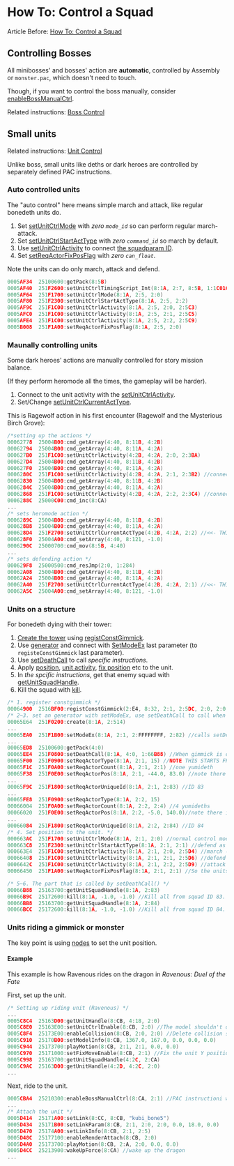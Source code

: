 # How To: Control a Squad

Article Before: [How To: Control a Squad](./how-to-control-a-squad.md)

## Controlling Bosses

All minibosses' and bosses' action are **automatic**, controlled by Assembly or `monster.pac`, which doesn't need to touch.

Though, if you want to control the boss manually, consider [enableBossManualCtrl](../enablebossmanualctrl.md).

Related instructions: [Boss Control](./category.md#boss-control)

## Small units

Related instructions: [Unit Control](./category.md#unit-control)

Unlike boss, small units like deths or dark heroes are controlled by separately defined PAC instructions.

### Auto controlled units

The "auto control" here means simple march and attack, like regular bonedeth units do.

1. Set [setUnitCtrlMode](../setunitctrlmode.md) with *zero `mode_id`* so can perform regular march-attack.
2. Set [setUnitCtrlStartActType](../setunitctrlstartacttype.md) with *zero `command_id`* so march by default.
3. Use [setUnitCtrlActivity](../setunitctrlactivity_251f1c00.md) to connect [the squadparam ID](./reference-table.md#squadactivityparam-ids-pve-only).
4. Set [setReqActorFixPosFlag](../setreqactorfixposflag.md) with *zero `can_float`*.

Note the units can do only march, attack and defend.

```c
0005AF34  25100600:getPack(8:5B)
0005AF40  251F2600:setUnitCtrlTimingScript_Int(8:1A, 2:7, 8:5B, 1:1C010)
0005AF64  251F1700:setUnitCtrlMode(8:1A, 2:5, 2:0)
0005AF80  251F2300:setUnitCtrlStartActType(8:1A, 2:5, 2:2)
0005AF9C  251F1C00:setUnitCtrlActivity(8:1A, 2:5, 2:0, 2:5C3)
0005AFC0  251F1C00:setUnitCtrlActivity(8:1A, 2:5, 2:1, 2:5C5)
0005AFE4  251F1C00:setUnitCtrlActivity(8:1A, 2:5, 2:2, 2:5C9)
0005B008  251F1A00:setReqActorFixPosFlag(8:1A, 2:5, 2:0)
```

### Maunally controlling units

Some dark heroes' actions are manually controlled for story mission balance.

(If they perform heromode all the times, the gameplay will be harder).

1. Connect to the unit activity with the [setUnitCtrlActivity](../setunitctrlactivity_251f1c00.md).
2. Set/Change [setUnitCtrlCurrentActType](../setunitctrlcurrentacttype_2516d800.md).

This is Ragewolf action in his first encounter (Ragewolf and the Mysterious Birch Grove):

```c
/*setting up the actions */
00062778  25004B00:cmd_getArray(4:40, 8:11B, 4:2B)
00062794  25004B00:cmd_getArray(4:40, 8:11A, 4:2A)
000627B0  251F1C00:setUnitCtrlActivity(4:2B, 4:2A, 2:0, 2:3BA)
000627D4  25004B00:cmd_getArray(4:40, 8:11B, 4:2B)
000627F0  25004B00:cmd_getArray(4:40, 8:11A, 4:2A)
0006280C  251F1C00:setUnitCtrlActivity(4:2B, 4:2A, 2:1, 2:3B2) //connects to defend squadlineparam
00062830  25004B00:cmd_getArray(4:40, 8:11B, 4:2B)
0006284C  25004B00:cmd_getArray(4:40, 8:11A, 4:2A)
00062868  251F1C00:setUnitCtrlActivity(4:2B, 4:2A, 2:2, 2:3C4) //connects to heromode squadlineparam
0006288C  25000C00:cmd_inc(8:CA)
...
/* sets heromode action */
0006289C  25004B00:cmd_getArray(4:40, 8:11B, 4:2B)
000628B8  25004B00:cmd_getArray(4:40, 8:11A, 4:2A)
000628D4  251F2700:setUnitCtrlCurrentActType(4:2B, 4:2A, 2:2) //<<- THIS
000628F0  25004A00:cmd_setArray(4:40, 8:121, -1.0)
0006290C  25000700:cmd_mov(8:5B, 4:40)
...
/* sets defending action */
000629F8  25000500:cmd_resJmp(2:0, 1:284)
00062A08  25004B00:cmd_getArray(4:40, 8:11B, 4:2B)
00062A24  25004B00:cmd_getArray(4:40, 8:11A, 4:2A)
00062A40  251F2700:setUnitCtrlCurrentActType(4:2B, 4:2A, 2:1) //<<- THIS
00062A5C  25004A00:cmd_setArray(4:40, 8:121, -1.0)
```

### Units on a structure

For bonedeth dying with their tower:

1. [Create the tower](./how-to-create-an-enemy-target.md#for-structure) using [registConstGimmick](../registconstgimmick.md).
2. Use [generator](../create.md) and connect with [SetModeEx](../setmodeex.md) last parameter  (to `registeConstGimmick` last parameter).
3. Use [setDeathCall](../setdeathcall.md) to call *specific instructions*.
4. Apply [position](../setreqactorpos.md), [unit activity](../setunitctrlactivity_251f1c00.md), [fix position](../setreqactorfixposflag.md) etc to the unit.
4. In *the spcific instructions*, get that enemy squad with [getUnitSquadHandle](../getunitsquadhandle.md).
5. Kill the squad with [kill](../kill.md).

```c
/* 1. register constgimmick */
00064900  2516BF00:registConstGimmick(2:E4, 8:32, 2:1, 2:5DC, 2:0, 2:0, 2:0, 2:1, 2:1, 2:190, 2:82)
/* 2~3. set an generator with setModeEx, use setDeathCall to call when the gimmick is destroyed */
00065E64  251F0200:create(8:1A, 2:514)
...
00065EA0  251F1B00:setModeEx(8:1A, 2:1, 2:FFFFFFFF, 2:82) //calls setDeathCall() when ID "0x82" structure is destroyed
...
00065ED8  25100600:getPack(4:0)
00065EE4  251F0800:setDeathCall(8:1A, 4:0, 1:66B88) //When gimmick is destroyed call 66B88
00065F00  251F0900:setReqActorType(8:1A, 2:1, 15) //NOTE THIS STARTS FROM 1, sets deth squad
00065F1C  251F0A00:setReqActorCount(8:1A, 2:1, 2:1) //one yumideth
00065F38  251F0E00:setReqActorPos(8:1A, 2:1, -44.0, 83.0) //note there is Y position
...
00065F9C  251F1800:setReqActorUniqueId(8:1A, 2:1, 2:83) //ID 83
...
00065FE8  251F0900:setReqActorType(8:1A, 2:2, 15)
00066004  251F0A00:setReqActorCount(8:1A, 2:2, 2:4) //4 yumideths
00066020  251F0E00:setReqActorPos(8:1A, 2:2, -5.0, 140.0)//note there is Y position
...
00066084  251F1800:setReqActorUniqueId(8:1A, 2:2, 2:84) //ID 84
/* 4. Set position to the unit. */
000663AC  251F1700:setUnitCtrlMode(8:1A, 2:1, 2:0) //normal control mode (0) somehow works.
000663C8  251F2300:setUnitCtrlStartActType(8:1A, 2:1, 2:1) //defend as default.
000663E4  251F1C00:setUnitCtrlActivity(8:1A, 2:1, 2:0, 2:5D4) //march (none)
00066408  251F1C00:setUnitCtrlActivity(8:1A, 2:1, 2:1, 2:5D6) //defend
0006642C  251F1C00:setUnitCtrlActivity(8:1A, 2:1, 2:2, 2:5D9) //attack
00066450  251F1A00:setReqActorFixPosFlag(8:1A, 2:1, 2:1) //So the units do not fall from the structure.

/* 5~6. The part that is called by setDeathCall() */
00066B88  25163700:getUnitSquadHandle(8:1A, 2:83)
00066B9C  25172600:kill(8:1A, -1.0, -1.0) //Kill all from squad ID 83.
00066BB8  25163700:getUnitSquadHandle(8:1A, 2:84)
00066BCC  25172600:kill(8:1A, -1.0, -1.0) //Kill all from squad ID 84.
```

### Units riding a gimmick or monster

The key point is using [nodes](./category.md#node) to set the unit position.

#### Example

This example is how Ravenous rides on the dragon in *Ravenous: Duel of the Fate*

First, set up the unit.

```c
/* Setting up riding unit (Ravenous) */
...
0005C8C4  25163D00:getUnitHandle(8:CB, 4:18, 2:0)
0005C8E0  25163E00:setUnitCtrlEnable(8:CB, 2:0) //The model shouldn't do anything, let the dragon attack
0005C8F4  25173E00:enableCollision(8:CB, 2:0, 2:0) //Delete collision so can't kill the unit only
0005C910  25170B00:setModelInfo(8:CB, 1367.0, 167.0, 0.0, 0.0, 0.0)
0005C944  25173700:playMotion(8:CB, 2:1, 2:1, 0.0, 0.0)
0005C970  25171000:setFixMoveEnable(8:CB, 2:1) //Fix the unit Y position so doesn't affect by gravity
0005C998  25163700:getUnitSquadHandle(4:2C, 2:CA)
0005C9AC  25163D00:getUnitHandle(4:2D, 4:2C, 2:0)
...
```

Next, ride to the unit.

```c
0005CBA4  25210300:enableBossManualCtrl(8:CA, 2:1) //PAC instructioni will move the dragon
...
/* Attach the unit */
0005D414  25171A00:setLink(8:CC, 8:CB, "kubi_bone5")
0005D434  25171B00:setLinkParam(8:CB, 2:1, 2:0, 2:0, 0.0, 18.0, 0.0)
0005D470  25174A00:setLinkInfo(8:CB, 2:1, 2:5)
0005D48C  25177100:enableRenderAttach(8:CB, 2:0)
0005D4A0  25173700:playMotion(8:CB, 2:A, 2:0, 0.0, 0.0)
0005D4CC  25213900:wakeUpForce(8:CA) //wake up the dragon
...
```